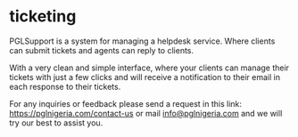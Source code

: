 # ticketing

PGLSupport is a system for managing a helpdesk service. Where clients can submit tickets and agents can reply to clients.

With a very clean and simple interface, where your clients can manage their tickets with just a few clicks and will receive a notification to their email in each response to their tickets.

For any inquiries or feedback please send a request in this link: https://pglnigeria.com/contact-us or mail <a href="mailto:info@pglnigeria.com">info@pglnigeria.com</a> and we will try our best to assist you.
